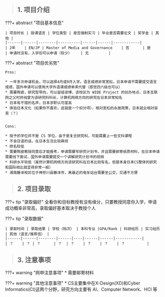 > ## **1. 项目介绍**

???+ abstract "项目基本信息" 

    | 项目时长 | 授课语言 | 学位类型 | 是否强制实习 | 毕业是否需要论文 | 奖学金 | 其他 |
    |------|------|--------|----------|------|------|------------|
    | 2年    | EN/JP | Master of Media and Governance    | 否      | 是    | 申请时没有，入学后可以申请（较少）    | 无         |

???+ abstract "项目优劣势" 

    Pros:
    
    * 一年多次申请机会，可以选择4月或9月入学。语言成绩非常宽松，日本申请不需要提交语言成绩，国外申请可以使用大学外语课成绩单来代替（感觉四六级也可以）
    * 需要陶瓷，研究型导向，可以留组读博，该校区为 WIDE Project 的创办地点，日本互联网之父村井纯曾为该研究科科长，计算机网络方向的研究在日本非常知名
    * 日本有不错的名声，日本求职认可度高
    * 体验日本文化（如果你不喜欢，这就是一个扣分项），相对宽松的永居政策，日本就业相对容易（？）
    
    
    Cons:
    
    * 授予的学位并不是 CS 学位，由于是复合研究科，可能需要上一些文科课程
    * 不会日语的话，在日本生活比较麻烦
    * 排名较低
    * 需要陶瓷教授同意后才能报考，申请需要写研究计划书，并且需要邮寄纸质材料，在日本申请需要线下面试，国外申请需要提交一个讲解研究计划书的视频
    * 科研水平较低（虽然计算机网络方向该研究科在日本比较有名，但是本身日本CS整体的研究和国际相比就显得非常一般）
    * 湘南藤泽校区位于神奈川县藤泽市，离最近的电车站台需要坐公交，交通不方便

> ## **2. 项目录取**

???+ tip "录取偏好"
    全看你和目标教授有没有缘分，只要教授同意你入学，申请成功概率非常高，录取偏好基本取决于教授个人

???+ tip "录取数据"

    | 录取时间 | 录取结果 | 学校（档次） | 本科专业 |GPA/Rank | 科研经历 | 实习经历 | 其他（语言/推荐信） |
    |------|------|--------|------|----|------|------|------------|
    | ？    | ？ | ？      | ？  | ？    | ？    | ？    | ？          |


> ## **3. 注意事项**

???+ warning "网申注意事项"
    * 需要邮寄材料

???+ warning "其他注意事项"
    * CS主要集中在X-Design(XD)和Cyber Informatics(CI)这两个分野，研究方向主要有 AI、Computer Network、HCI 等

